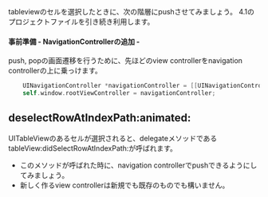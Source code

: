 tableviewのセルを選択したときに、次の階層にpushさせてみましょう。
4.1のプロジェクトファイルを引き続き利用します。

#### 事前準備 - NavigationControllerの追加 -
push, popの画面遷移を行うために、先ほどのview controllerをnavigation controllerの上に乗っけます。
```Objective-C
    UINavigationController *navigationController = [[UINavigationController alloc] initWithRootViewController:_viewController];
    self.window.rootViewController = navigationController;
```


## deselectRowAtIndexPath:animated:
UITableViewのあるセルが選択されると、delegateメソッドであるtableView:didSelectRowAtIndexPath:が呼ばれます。
- このメソッドが呼ばれた時に、navigation controllerでpushできるようにしてみましょう。
- 新しく作るview controllerは新規でも既存のものでも構いません。